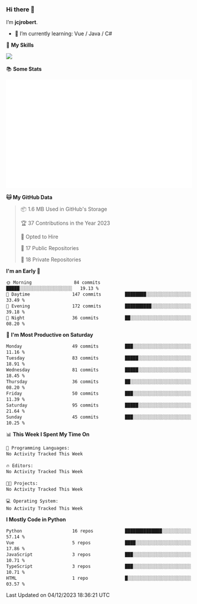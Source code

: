 ### Hi there 👋

I’m **jcjrobert**.

- 🌱 I’m currently learning: Vue / Java / C#

🌟 **My Skills**

![](https://img.shields.io/badge/-Python-3e74a2?style=flat-square&logo=Python&logoColor=fff)

📚 **Some Stats**

![](https://github.com/jcjrobert/github-stats/blob/master/generated/overview.svg)

<!--START_SECTION:waka-->
**🐱 My GitHub Data** 

> 📦 1.6 MB Used in GitHub's Storage 
 > 
> 🏆 37 Contributions in the Year 2023
 > 
> 💼 Opted to Hire
 > 
> 📜 17 Public Repositories 
 > 
> 🔑 18 Private Repositories 
 > 
**I'm an Early 🐤** 

```text
🌞 Morning                84 commits          █████░░░░░░░░░░░░░░░░░░░░   19.13 % 
🌆 Daytime                147 commits         ████████░░░░░░░░░░░░░░░░░   33.49 % 
🌃 Evening                172 commits         ██████████░░░░░░░░░░░░░░░   39.18 % 
🌙 Night                  36 commits          ██░░░░░░░░░░░░░░░░░░░░░░░   08.20 % 
```
📅 **I'm Most Productive on Saturday** 

```text
Monday                   49 commits          ███░░░░░░░░░░░░░░░░░░░░░░   11.16 % 
Tuesday                  83 commits          █████░░░░░░░░░░░░░░░░░░░░   18.91 % 
Wednesday                81 commits          █████░░░░░░░░░░░░░░░░░░░░   18.45 % 
Thursday                 36 commits          ██░░░░░░░░░░░░░░░░░░░░░░░   08.20 % 
Friday                   50 commits          ███░░░░░░░░░░░░░░░░░░░░░░   11.39 % 
Saturday                 95 commits          █████░░░░░░░░░░░░░░░░░░░░   21.64 % 
Sunday                   45 commits          ███░░░░░░░░░░░░░░░░░░░░░░   10.25 % 
```


📊 **This Week I Spent My Time On** 

```text
💬 Programming Languages: 
No Activity Tracked This Week

🔥 Editors: 
No Activity Tracked This Week

🐱‍💻 Projects: 
No Activity Tracked This Week

💻 Operating System: 
No Activity Tracked This Week
```

**I Mostly Code in Python** 

```text
Python                   16 repos            ██████████████░░░░░░░░░░░   57.14 % 
Vue                      5 repos             ████░░░░░░░░░░░░░░░░░░░░░   17.86 % 
JavaScript               3 repos             ███░░░░░░░░░░░░░░░░░░░░░░   10.71 % 
TypeScript               3 repos             ███░░░░░░░░░░░░░░░░░░░░░░   10.71 % 
HTML                     1 repo              █░░░░░░░░░░░░░░░░░░░░░░░░   03.57 % 
```




 Last Updated on 04/12/2023 18:36:21 UTC
<!--END_SECTION:waka-->
